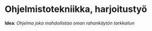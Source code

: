 # Ohjelmistotekniikka, harjoitustyö

**Idea**: _Ohjelma joka mahdollistaa oman rahankäytön tarkkailun_
